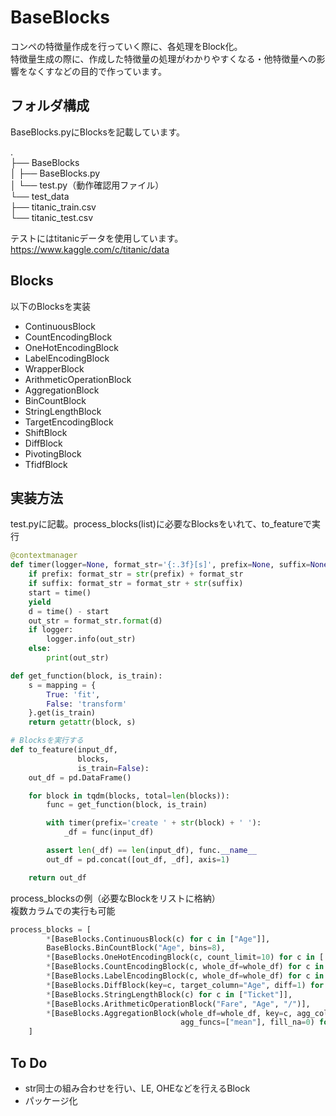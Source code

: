 # BaseBlocks
コンペの特徴量作成を行っていく際に、各処理をBlock化。  
特徴量生成の際に、作成した特徴量の処理がわかりやすくなる・他特徴量への影響をなくすなどの目的で作っています。  

## フォルダ構成
BaseBlocks.pyにBlocksを記載しています。

.  
├── BaseBlocks  
│   ├── BaseBlocks.py  
│   └── test.py（動作確認用ファイル）  
└── test_data  
    ├── titanic_train.csv  
    └── titanic_test.csv  
  
テストにはtitanicデータを使用しています。  
https://www.kaggle.com/c/titanic/data

## Blocks
以下のBlocksを実装

* ContinuousBlock
* CountEncodingBlock
* OneHotEncodingBlock
* LabelEncodingBlock
* WrapperBlock
* ArithmeticOperationBlock
* AggregationBlock
* BinCountBlock
* StringLengthBlock
* TargetEncodingBlock
* ShiftBlock
* DiffBlock
* PivotingBlock
* TfidfBlock

## 実装方法

test.pyに記載。process_blocks(list)に必要なBlocksをいれて、to_featureで実行
```python
@contextmanager
def timer(logger=None, format_str='{:.3f}[s]', prefix=None, suffix=None):
    if prefix: format_str = str(prefix) + format_str
    if suffix: format_str = format_str + str(suffix)
    start = time()
    yield
    d = time() - start
    out_str = format_str.format(d)
    if logger:
        logger.info(out_str)
    else:
        print(out_str)

def get_function(block, is_train):
    s = mapping = {
        True: 'fit',
        False: 'transform'
    }.get(is_train)
    return getattr(block, s)

# Blocksを実行する
def to_feature(input_df,
               blocks,
               is_train=False):
    out_df = pd.DataFrame()

    for block in tqdm(blocks, total=len(blocks)):
        func = get_function(block, is_train)

        with timer(prefix='create ' + str(block) + ' '):
            _df = func(input_df)

        assert len(_df) == len(input_df), func.__name__
        out_df = pd.concat([out_df, _df], axis=1)

    return out_df
```

process_blocksの例（必要なBlockをリストに格納）  
複数カラムでの実行も可能
```python
process_blocks = [
        *[BaseBlocks.ContinuousBlock(c) for c in ["Age"]],
        BaseBlocks.BinCountBlock("Age", bins=8),
        *[BaseBlocks.OneHotEncodingBlock(c, count_limit=10) for c in ['Sex']],
        *[BaseBlocks.CountEncodingBlock(c, whole_df=whole_df) for c in ['Sex']],
        *[BaseBlocks.LabelEncodingBlock(c, whole_df=whole_df) for c in ['Sex']],
        *[BaseBlocks.DiffBlock(key=c, target_column="Age", diff=1) for c in ["Sex"]],
        *[BaseBlocks.StringLengthBlock(c) for c in ["Ticket"]],
        *[BaseBlocks.ArithmeticOperationBlock("Fare", "Age", "/")],
        *[BaseBlocks.AggregationBlock(whole_df=whole_df, key=c, agg_column="Age",
                                      agg_funcs=["mean"], fill_na=0) for c in ["Sex"]]
    ]
```

## To Do
* str同士の組み合わせを行い、LE, OHEなどを行えるBlock
* パッケージ化
